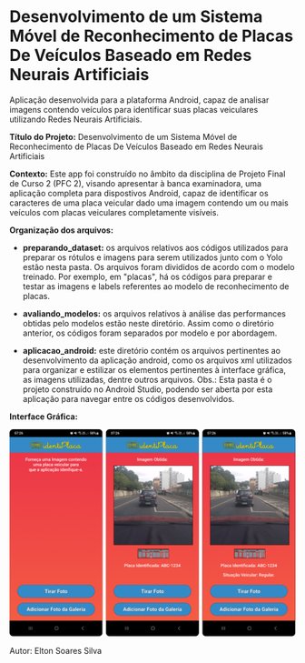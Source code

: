 # Desenvolvimento de um Sistema Móvel de Reconhecimento de Placas De Veículos Baseado em Redes Neurais Artificiais

Aplicação desenvolvida para a plataforma Android, capaz de analisar imagens contendo veículos para identificar suas placas veiculares utilizando Redes Neurais Artificiais.

<b>Título do Projeto:</b>  Desenvolvimento de um Sistema Móvel de Reconhecimento de Placas De Veículos Baseado em Redes Neurais Artificiais

<b>Contexto:</b> Este app foi construído no âmbito da disciplina de Projeto Final de Curso 2 (PFC 2), visando apresentar à banca examinadora, uma aplicação completa para dispostivos Android, capaz de identificar os caracteres de uma placa veicular dado uma imagem contendo um ou mais veículos com placas veiculares completamente visíveis.

<b>Organização dos arquivos: </b>

- <b>preparando_dataset:</b> os arquivos relativos aos códigos utilizados para preparar os rótulos e imagens para serem utilizados junto com o Yolo estão nesta pasta. Os arquivos foram divididos de acordo com o modelo treinado. Por exemplo, em "placas", há os códigos para preparar e testar as imagens e labels referentes ao modelo de reconhecimento de placas.

- <b>avaliando_modelos:</b> os arquivos relativos à análise das performances obtidas pelo modelos estão neste diretório. Assim como o diretório anterior, os códigos foram separados por modelo e por abordagem.

- <b>aplicacao_android:</b> este diretório contém os arquivos pertinentes ao desenvolvimento da aplicação android, como os arquivos xml utilizados para organizar e estilizar os elementos pertinentes à interface gráfica, as imagens utilizadas, dentre outros arquivos. Obs.: Esta pasta é o projeto construído no Android Studio, podendo ser aberta por esta aplicação para navegar entre os códigos desenvolvidos.

<b>Interface Gráfica:</b>
<div align="center"><img src="./app-front.png" /></div>


Autor: Elton Soares Silva